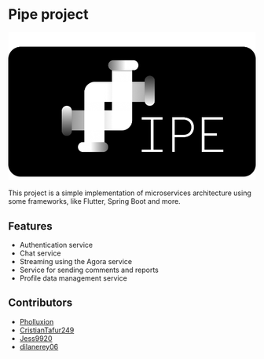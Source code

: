# Pipe project

![Pipe img](https://github.com/Pholluxion/pipe/blob/dev_auth/assets/pipe.png)

This project is a simple implementation of microservices architecture using some frameworks, like Flutter, Spring Boot and more.

## Features

- Authentication service
- Chat service
- Streaming using the Agora service
- Service for sending comments and reports
- Profile data management service

## Contributors 

- [Pholluxion](https://github.com/Pholluxion)
- [CristianTafur249](https://github.com/CristianTafur249)
- [Jess9920](https://github.com/Jess9920)
- [dilanerey06](https://github.com/dilanerey06)

